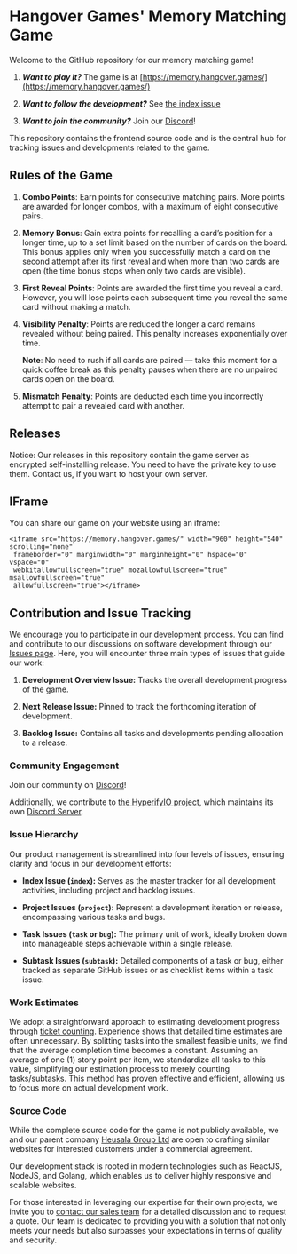 # Hangover Games' Memory Matching Game

Welcome to the GitHub repository for our memory matching game!

1. ***Want to play it?*** The game is at [https://memory.hangover.games/](https://memory.hangover.games/)

2. ***Want to follow the development?*** See [the index issue](https://github.com/hangovergames/project-memory/issues/1)

3. ***Want to join the community?*** Join our [Discord](https://discord.com/invite/tKKMczp)!

This repository contains the frontend source code and is the central hub for tracking issues and 
developments related to the game.

## Rules of the Game

1. **Combo Points**: Earn points for consecutive matching pairs. More points 
   are awarded for longer combos, with a maximum of eight consecutive pairs.

2. **Memory Bonus**: Gain extra points for recalling a card’s position for a 
   longer time, up to a set limit based on the number of cards on the board. This 
   bonus applies only when you successfully match a card on the second attempt 
   after its first reveal and when more than two cards are open (the time bonus 
   stops when only two cards are visible).

3. **First Reveal Points**: Points are awarded the first time you reveal a 
   card. However, you will lose points each subsequent time you reveal the same 
   card without making a match.

4. **Visibility Penalty**: Points are reduced the longer a card remains 
   revealed without being paired. This penalty increases exponentially over time. 
   
   **Note**: No need to rush if all cards are paired — take this moment for a quick 
   coffee break as this penalty pauses when there are no unpaired cards open on 
   the board.

5. **Mismatch Penalty**: Points are deducted each time you incorrectly attempt 
   to pair a revealed card with another.

## Releases

Notice: Our releases in this repository contain the game server as encrypted 
self-installing release. You need to have the private key to use them. Contact 
us, if you want to host your own server.

## IFrame

You can share our game on your website using an iframe:

```
<iframe src="https://memory.hangover.games/" width="960" height="540" scrolling="none"
 frameborder="0" marginwidth="0" marginheight="0" hspace="0" vspace="0"
 webkitallowfullscreen="true" mozallowfullscreen="true" msallowfullscreen="true"
 allowfullscreen="true"></iframe>
```

## Contribution and Issue Tracking

We encourage you to participate in our development process. You can find and 
contribute to our discussions on software development through our [Issues 
page](https://github.com/hangovergames/project-memory/issues). Here, you will 
encounter three main types of issues that guide our work:

1. **Development Overview Issue:** Tracks the overall development progress of 
   the game.

2. **Next Release Issue:** Pinned to track the forthcoming iteration of 
   development.

3. **Backlog Issue:** Contains all tasks and developments pending allocation to 
   a release.

### Community Engagement

Join our community on [Discord](https://discord.com/invite/tKKMczp)!

Additionally, we contribute to 
[the HyperifyIO project](https://github.com/hyperifyio), which maintains its own 
[Discord Server](https://discord.com/invite/UBTrHxA78f).

### Issue Hierarchy

Our product management is streamlined into four levels of issues, ensuring 
clarity and focus in our development efforts:

- **Index Issue (`index`):** Serves as the master tracker for all development 
  activities, including project and backlog issues.

- **Project Issues (`project`):** Represent a development iteration or release, 
  encompassing various tasks and bugs.

- **Task Issues (`task` or `bug`):** The primary unit of work, ideally broken 
  down into manageable steps achievable within a single release.

- **Subtask Issues (`subtask`):** Detailed components of a task or bug, either 
  tracked as separate GitHub issues or as checklist items within a task issue.

### Work Estimates

We adopt a straightforward approach to estimating development progress through 
[ticket 
counting](https://info.thoughtworks.com/rs/thoughtworks2/images/twebook-perspectives-estimation_1.pdf). 
Experience shows that detailed time estimates are often unnecessary. By 
splitting tasks into the smallest feasible units, we find that the average 
completion time becomes a constant. Assuming an average of one (1) story point 
per item, we standardize all tasks to this value, simplifying our estimation 
process to merely counting tasks/subtasks. This method has proven effective and 
efficient, allowing us to focus more on actual development work.

### Source Code

While the complete source code for the game is not publicly 
available, we and our parent company [Heusala Group Ltd](https://heusalagroup.fi) are 
open to crafting similar websites for interested customers under a commercial 
agreement.

Our development stack is rooted in modern technologies such as ReactJS, NodeJS, 
and Golang, which enables us to deliver highly responsive and scalable 
websites. 

For those interested in leveraging our expertise for their own projects, we 
invite you to [contact our sales team](https://www.heusalagroup.fi/contact) for 
a detailed discussion and to request a quote. Our team is dedicated to 
providing you with a solution that not only meets your needs but also surpasses 
your expectations in terms of quality and security.
